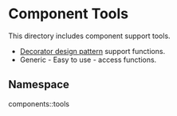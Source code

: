 # Component Tools

This directory includes component support tools.
* [Decorator design pattern](https://github.com/koralkashri/CppDecoratorDesignPattern) support functions.
* Generic - Easy to use - access functions.

## Namespace
components::tools